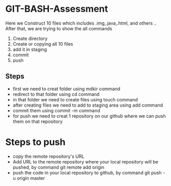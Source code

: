 # GIT-BASH-Assessment
Here we Construct 10 files which includes .img,.java,.html, and others .. After that, we are trying to show the all commands 
1. Create directory
2. Create or copying all 10 files
3. add it in staging
4. commit
5. push

## Steps
- first we need to creat folder using mdkir command
- redirect to that folder using cd command
- in that folder we need to create files using touch command
- after creating files we need to add to staging area using add command
- commit them using commit -m command
- for push we need to creat 1 repository on our github where we can push them on that repository
  
# Steps to push
- copy the remote repository's URL
- Add URL to the remote repository where your local repository will be pushed, by command git remote add origin
- push the code in your local repository to github, by command git push -u origin master
  
